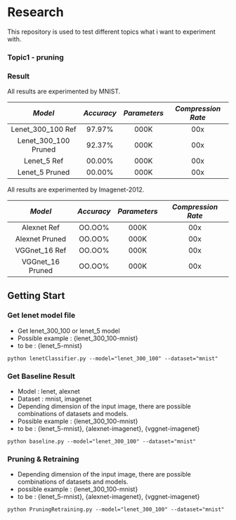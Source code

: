 # Research

This repository is used to test different topics what i want to experiment with.

### Topic1 - pruning

### Result

All results are experimented by MNIST.

*Model* | *Accuracy* | *Parameters* | *Compression Rate*
:---: | :---: | :---: | :---:  
Lenet_300_100 Ref | 97.97% | 000K | 00x
Lenet_300_100 Pruned | 92.37% | 000K | 00x 
Lenet_5 Ref | 00.00% | 000K | 00x
Lenet_5 Pruned | 00.00% | 000K | 00x 

All results are experimented by Imagenet-2012.

*Model* | *Accuracy* | *Parameters* | *Compression Rate*
:---: | :---: | :---: | :---:
Alexnet Ref | OO.OO% | 000K | 00x
Alexnet Pruned | OO.OO% | 000K | 00x 
VGGnet_16 Ref | OO.OO% | 000K | 00x
VGGnet_16 Pruned | OO.OO% | 000K | 00x

## Getting Start
### Get lenet model file
- Get lenet_300_100 or lenet_5 model 
- Possible example : {lenet_300_100-mnist}
- to be : {lenet_5-mnist}
```shell
python lenetClassifier.py --model="lenet_300_100" --dataset="mnist"
```

### Get Baseline Result
- Model : lenet, alexnet
- Dataset : mnist, imagenet
- Depending dimension of the input image, there are possible combinations of datasets and models.
- Possible example : {lenet_300_100-mnist}
- to be : {lenet_5-mnist}, {alexnet-imagenet}, {vggnet-imagenet}
```shell
python baseline.py --model="lenet_300_100" --dataset="mnist"
```

### Pruning & Retraining
- Depending dimension of the input image, there are possible combinations of datasets and models.
- possible example : {lenet_300_100-mnist}
- to be : {lenet_5-mnist}, {alexnet-imagenet}, {vggnet-imagenet}
```shell
python PruningRetraining.py --model="lenet_300_100" --dataset="mnist"
```
